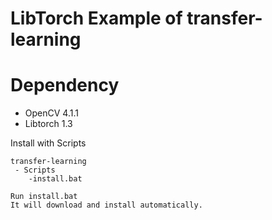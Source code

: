 # LibTorch Example of transfer-learning


# Dependency
 * OpenCV 4.1.1
 * Libtorch 1.3

Install with Scripts

```
transfer-learning
 - Scripts
    -install.bat
    
Run install.bat
It will download and install automatically.
```

